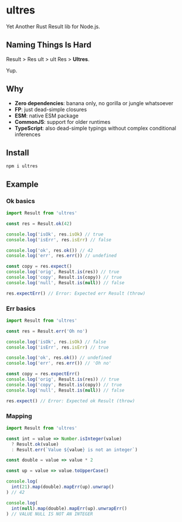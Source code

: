 # ultres

Yet Another Rust Result lib for Node.js.

## Naming Things Is Hard

Result > Res ult > ult Res > **Ultres**.

Yup.

## Why

- **Zero dependencies**: banana only, no gorilla or jungle whatsoever
- **FP**: just dead-simple closures
- **ESM**: native ESM package
- **CommonJS**: support for older runtimes
- **TypeScript**: also dead-simple typings without complex conditional inferences

## Install

```
npm i ultres
```

## Example

### Ok basics

```javascript
import Result from 'ultres'

const res = Result.ok(42)

console.log('isOk', res.isOk) // true
console.log('isErr', res.isErr) // false

console.log('ok', res.ok()) // 42
console.log('err', res.err()) // undefined

const copy = res.expect()
console.log('orig', Result.is(res)) // true
console.log('copy', Result.is(copy)) // true
console.log('null', Result.is(null)) // false

res.expectErr() // Error: Expected err Result (throw)
```

### Err basics

```javascript
import Result from 'ultres'

const res = Result.err('Oh no')

console.log('isOk', res.isOk) // false
console.log('isErr', res.isErr) // true

console.log('ok', res.ok()) // undefined
console.log('err', res.err()) // 'Oh no'

const copy = res.expectErr()
console.log('orig', Result.is(res)) // true
console.log('copy', Result.is(copy)) // true
console.log('null', Result.is(null)) // false

res.expect() // Error: Expected ok Result (throw)
```

### Mapping

```javascript
import Result from 'ultres'

const int = value => Number.isInteger(value)
  ? Result.ok(value)
  : Result.err(`Value ${value} is not an integer`)

const double = value => value * 2

const up = value => value.toUpperCase()

console.log(
  int(21).map(double).mapErr(up).unwrap()
) // 42

console.log(
  int(null).map(double).mapErr(up).unwrapErr()
) // VALUE NULL IS NOT AN INTEGER
```
